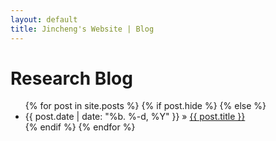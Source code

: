 ```yaml
---
layout: default
title: Jincheng's Website | Blog
---
```


# Research Blog

<div class="post">
<ul class="posts">
{% for post in site.posts %}
{% if post.hide %}
{% else %}
	<li><span>{{ post.date | date: "%b. %-d, %Y" }}</span> » <a href="{{ site.baseurl }}{{ post.url }}" title="{{ post.title }}">{{ post.title }}</a></li>
{% endif %}
{% endfor %}
</ul>
</div>

